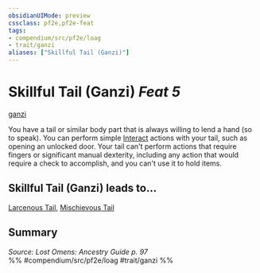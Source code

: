 ```yaml
---
obsidianUIMode: preview
cssclass: pf2e,pf2e-feat
tags:
- compendium/src/pf2e/loag
- trait/ganzi
aliases: ["Skillful Tail (Ganzi)"]
---
```

# Skillful Tail (Ganzi)  *Feat 5*  
[ganzi](ganzi-loag.md "Ganzi Ancestry & Heritage Trait")  


You have a tail or similar body part that is always willing to lend a hand (so to speak). You can perform simple [Interact](interact.md) actions with your tail, such as opening an unlocked door. Your tail can't perform actions that require fingers or significant manual dexterity, including any action that would require a check to accomplish, and you can't use it to hold items.

## Skillful Tail (Ganzi) leads to...

[Larcenous Tail](larcenous-tail-loag.md), [Mischievous Tail](mischievous-tail-loag.md)

## Summary

*Source: Lost Omens: Ancestry Guide p. 97*  
%% #compendium/src/pf2e/loag #trait/ganzi %%